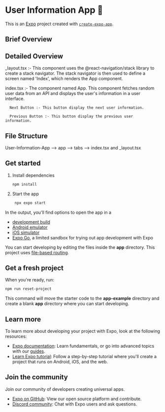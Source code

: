 # User Information App 👋

This is an [Expo](https://expo.dev) project created with [`create-expo-app`](https://www.npmjs.com/package/create-expo-app).


## Brief Overview


## Detailed Overview 

_layout.tsx :- This component uses the @react-navigation/stack library to create a stack navigator. The stack navigator is then used to define a screen named 'Index', which renders the App component.

index.tsx :- The component named App. This component fetches random user data from an API and displays the user's information in a user interface.

      Next Button :- This button display the next user information.
      
      Previous Button :- This button display the previous user information.

## File Structure
User-Information-App --> app --> tabs --> index.tsx and _layout.tsx


## Get started

1. Install dependencies

   ```bash
   npm install
   ```

2. Start the app

   ```bash
    npx expo start
   ```

In the output, you'll find options to open the app in a

- [development build](https://docs.expo.dev/develop/development-builds/introduction/)
- [Android emulator](https://docs.expo.dev/workflow/android-studio-emulator/)
- [iOS simulator](https://docs.expo.dev/workflow/ios-simulator/)
- [Expo Go](https://expo.dev/go), a limited sandbox for trying out app development with Expo

You can start developing by editing the files inside the **app** directory. This project uses [file-based routing](https://docs.expo.dev/router/introduction).

## Get a fresh project

When you're ready, run:

```bash
npm run reset-project
```

This command will move the starter code to the **app-example** directory and create a blank **app** directory where you can start developing.

## Learn more

To learn more about developing your project with Expo, look at the following resources:

- [Expo documentation](https://docs.expo.dev/): Learn fundamentals, or go into advanced topics with our [guides](https://docs.expo.dev/guides).
- [Learn Expo tutorial](https://docs.expo.dev/tutorial/introduction/): Follow a step-by-step tutorial where you'll create a project that runs on Android, iOS, and the web.

## Join the community

Join our community of developers creating universal apps.

- [Expo on GitHub](https://github.com/expo/expo): View our open source platform and contribute.
- [Discord community](https://chat.expo.dev): Chat with Expo users and ask questions.

